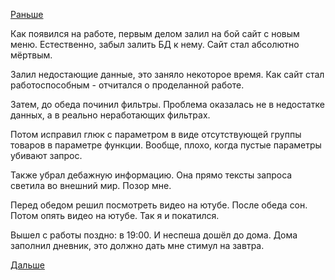 [Раньше](2019.03.24.md)

Как появился на работе, первым делом залил на бой сайт с новым меню. Естественно, забыл залить БД к нему. Сайт стал абсолютно мёртвым.

Залил недостающие данные, это заняло некоторое время. Как сайт стал работоспособным - отчитался о проделанной работе.

Затем, до обеда починил фильтры. Проблема оказалась не в недостатке данных, а в реально неработающих фильтрах.

Потом исправил глюк с параметром в виде отсутствующей группы товаров в параметре функции. Вообще, плохо, когда пустые параметры убивают запрос.

Также убрал дебажную информацию. Она прямо тексты запроса светила во внешний мир. Позор мне.

Перед обедом решил посмотреть видео на ютубе.
После обеда сон. Потом опять видео на ютубе. Так я и покатился.

Вышел с работы поздно: в 19:00. И неспеша дошёл до дома.
Дома заполнил дневник, это должно дать мне стимул на завтра.

 [Дальше](2019.03.26.md)
